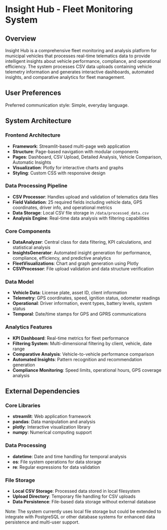 # Insight Hub - Fleet Monitoring System

## Overview

Insight Hub is a comprehensive fleet monitoring and analysis platform for municipal vehicles that processes real-time telematics data to provide intelligent insights about vehicle performance, compliance, and operational efficiency. The system processes CSV data uploads containing vehicle telemetry information and generates interactive dashboards, automated insights, and comparative analytics for fleet management.

## User Preferences

Preferred communication style: Simple, everyday language.

## System Architecture

### Frontend Architecture
- **Framework**: Streamlit-based multi-page web application
- **Structure**: Page-based navigation with modular components
- **Pages**: Dashboard, CSV Upload, Detailed Analysis, Vehicle Comparison, Automatic Insights
- **Visualization**: Plotly for interactive charts and graphs
- **Styling**: Custom CSS with responsive design

### Data Processing Pipeline
- **CSV Processor**: Handles upload and validation of telematics data files
- **Field Validation**: 25 required fields including vehicle data, GPS coordinates, driver info, and operational metrics
- **Data Storage**: Local CSV file storage in `/data/processed_data.csv`
- **Analysis Engine**: Real-time data analysis with filtering capabilities

### Core Components
- **DataAnalyzer**: Central class for data filtering, KPI calculations, and statistical analysis
- **InsightsGenerator**: Automated insight generation for performance, compliance, efficiency, and predictive analytics
- **FleetVisualizations**: Chart and graph generation using Plotly
- **CSVProcessor**: File upload validation and data structure verification

### Data Model
- **Vehicle Data**: License plate, asset ID, client information
- **Telemetry**: GPS coordinates, speed, ignition status, odometer readings
- **Operational**: Driver information, event types, battery levels, system status
- **Temporal**: Date/time stamps for GPS and GPRS communications

### Analytics Features
- **KPI Dashboard**: Real-time metrics for fleet performance
- **Filtering System**: Multi-dimensional filtering by client, vehicle, date range
- **Comparative Analysis**: Vehicle-to-vehicle performance comparison
- **Automated Insights**: Pattern recognition and recommendation generation
- **Compliance Monitoring**: Speed limits, operational hours, GPS coverage analysis

## External Dependencies

### Core Libraries
- **streamlit**: Web application framework
- **pandas**: Data manipulation and analysis
- **plotly**: Interactive visualization library
- **numpy**: Numerical computing support

### Data Processing
- **datetime**: Date and time handling for temporal analysis
- **os**: File system operations for data storage
- **re**: Regular expressions for data validation

### File Storage
- **Local CSV Storage**: Processed data stored in local filesystem
- **Upload Directory**: Temporary file handling for CSV uploads
- **Data Persistence**: File-based data storage without external database

Note: The system currently uses local file storage but could be extended to integrate with PostgreSQL or other database systems for enhanced data persistence and multi-user support.